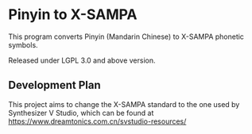 Pinyin to X-SAMPA
=================

This program converts Pinyin (Mandarin Chinese) to X-SAMPA phonetic symbols.

Released under LGPL 3.0 and above version.


Development Plan
-----

This project aims to change the X-SAMPA standard to the one used by Synthesizer V Studio, which can be found at https://www.dreamtonics.com.cn/svstudio-resources/

